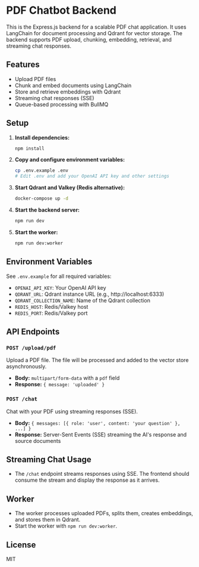 # PDF Chatbot Backend

This is the Express.js backend for a scalable PDF chat application. It uses LangChain for document processing and Qdrant for vector storage. The backend supports PDF upload, chunking, embedding, retrieval, and streaming chat responses.

## Features

- Upload PDF files
- Chunk and embed documents using LangChain
- Store and retrieve embeddings with Qdrant
- Streaming chat responses (SSE)
- Queue-based processing with BullMQ

## Setup

1. **Install dependencies:**
   ```sh
   npm install
   ```
2. **Copy and configure environment variables:**
   ```sh
   cp .env.example .env
   # Edit .env and add your OpenAI API key and other settings
   ```
3. **Start Qdrant and Valkey (Redis alternative):**
   ```sh
   docker-compose up -d
   ```
4. **Start the backend server:**
   ```sh
   npm run dev
   ```
5. **Start the worker:**
   ```sh
   npm run dev:worker
   ```

## Environment Variables

See `.env.example` for all required variables:

- `OPENAI_API_KEY`: Your OpenAI API key
- `QDRANT_URL`: Qdrant instance URL (e.g., http://localhost:6333)
- `QDRANT_COLLECTION_NAME`: Name of the Qdrant collection
- `REDIS_HOST`: Redis/Valkey host
- `REDIS_PORT`: Redis/Valkey port

## API Endpoints

### `POST /upload/pdf`

Upload a PDF file. The file will be processed and added to the vector store asynchronously.

- **Body:** `multipart/form-data` with a `pdf` field
- **Response:** `{ message: 'uploaded' }`

### `POST /chat`

Chat with your PDF using streaming responses (SSE).

- **Body:** `{ messages: [{ role: 'user', content: 'your question' }, ...] }`
- **Response:** Server-Sent Events (SSE) streaming the AI's response and source documents

## Streaming Chat Usage

- The `/chat` endpoint streams responses using SSE. The frontend should consume the stream and display the response as it arrives.

## Worker

- The worker processes uploaded PDFs, splits them, creates embeddings, and stores them in Qdrant.
- Start the worker with `npm run dev:worker`.

## License

MIT

